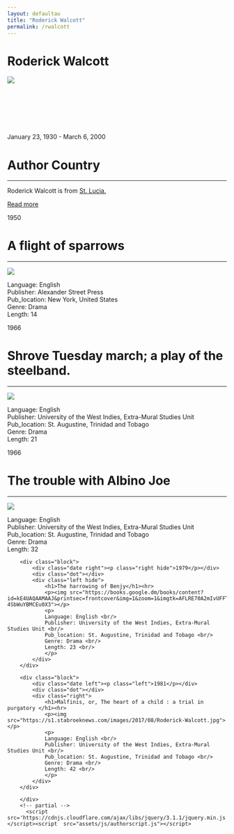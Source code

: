 ```yaml
---
layout: defaultau
title: "Roderick Walcott"
permalink: /rwalcott
---
```

<!-- partial:index.partial.html -->
<div class="content">
    <h1>Roderick Walcott</h1>
    <div class="quote">
        <div><img src="https://s1.stabroeknews.com/images/2017/08/Roderick-Walcott.jpg" class="logo"></div>
    </div>
    <div class="timeline">
        <div style="padding-bottom:100px;"></div>
        <div class="block">
            <div class="date right"><p class="right"> January 23, 1930 - March 6, 2000 </p></div>
            <div class="dot"></div>
            <div class="left first">
            <div class="author_country">
                <h1>Author Country</h1><hr>
            <div class="aclocation"> <p> Roderick Walcott is from <a href="http://localhost:4000/16"> St. Lucia.</a></p></div>
              <div class="acreadmore">  <a href="https://en.wikipedia.org/wiki/Roderick_Walcott" target="_blank">Read more</a></div>
            </div>
            </div>
        </div>
        <div class="block">
            <div class="date left"><p class="left">1950</p></div>
            <div class="dot"></div>
            <div class="right">
                <h1>A flight of sparrows </h1><hr>
                <p><img src="https://books.google.dm/books/content?id=pBFaAAAAMAAJ&printsec=frontcover&img=1&zoom=1&imgtk=AFLRE73xF-jx5lIhNHba9P5-8PyKlDXJ59aZhpy6D9Mxm7KBZRS0Bct63xXVyaU80xK4xjKaX_GU5NzXI7uD7GCnT6UFC7cwq8iV6vzqjbIdawnmZSEgaWf5VHbegeh2XII1Wpa6b_6N"></p>
                <p>
                Language: English <br/>
                Publisher:  Alexander Street Press <br/>
                Pub_location: New York, United States <br/>
                Genre: Drama <br/>
                Length: 14 <br/>
                </p>
            </div>
        </div>
        <div class="block">
            <div class="date right"><p class="right">1966</p></div>
            <div class="dot"></div>
            <div class="left">
                <h1>Shrove Tuesday march; a play of the steelband.</h1><hr>
                <p><img src="https://books.google.dm/books/content?id=bhFaAAAAMAAJ&printsec=frontcover&img=1&zoom=1&imgtk=AFLRE73idnW6DQu8ZLQu2pOwWlL9scswXYRTxN7WsZ0QeWPVi62UGNRYkltHyPpvw3D6_oo6FalYrrx3kU3sXFKyp9g8jAAhlemsHiMnuzj-1TzLMuFV3nS9tB1pmKZbwsYc2Na2hcGC"></p>
                <p>
                Language: English <br/>
                Publisher: University of the West Indies, Extra-Mural Studies Unit <br/>
                Pub_location: St. Augustine, Trinidad and Tobago <br/>
                Genre: Drama <br/>
                Length: 21 <br/>
                </p>
            </div>
        </div>
        <div class="block">
            <div class="date left"><p class="left hide">1966</p></div>
            <div class="dot"></div>
            <div class="right hide">
                <h1>The trouble with Albino Joe</h1><hr>
                <p><img src="https://books.google.dm/books/content?id=VhFaAAAAMAAJ&printsec=frontcover&img=1&zoom=1&imgtk=AFLRE70qHr3H5COzDUFkgKGseCaFgqtAFENp-EQ4_vVnvZKZFP6HOW3NOKrDqa1qaCMXVmghlzHHNUEtIyxDMEoV3uarZhLR7zxhpPF1rgfnSQlGQqJGNne85HvksJvbNtjJjqIv8bOO"></p>
                <p>
                Language: English <br/>
                Publisher: University of the West Indies, Extra-Mural Studies Unit <br/>
                Pub_location: St. Augustine, Trinidad and Tobago <br/>
                Genre: Drama <br/>
                Length: 32 <br/>
                </p>
            </div>
        </div>

        <div class="block">
            <div class="date right"><p class="right hide">1979</p></div>
            <div class="dot"></div>
            <div class="left hide">
                <h1>The harrowing of Benjy</h1><hr>
                <p><img src="https://books.google.dm/books/content?id=kE4UAQAAMAAJ&printsec=frontcover&img=1&zoom=1&imgtk=AFLRE70A2mIvUFFTCh1WOTEJBBBDRkJt1MAhn1EF9D62PrcJNCUxyYvsV24BdbvChUlPQ94i2w6yhiAIqqLCcdvSmh0jvRxc3Od2bgctR0tZvBEzZPNOQkxurOxDO-4SbWuYBMCEu0X3"></p>
                <p>
                Language: English <br/>
                Publisher: University of the West Indies, Extra-Mural Studies Unit <br/>
                Pub_location: St. Augustine, Trinidad and Tobago <br/>
                Genre: Drama <br/>
                Length: 23 <br/>
                </p>
            </div>
        </div>

        <div class="block">
            <div class="date left"><p class="left">1981</p></div>
            <div class="dot"></div>
            <div class="right">
                <h1>Malfinis, or, The heart of a child : a trial in purgatory </h1><hr>
                <p><img src="https://s1.stabroeknews.com/images/2017/08/Roderick-Walcott.jpg"></p>
                <p>
                Language: English <br/>
                Publisher: University of the West Indies, Extra-Mural Studies Unit <br/>
                Pub_location: St. Augustine, Trinidad and Tobago <br/>
                Genre: Drama <br/>
                Length: 42 <br/>
                </p>
            </div>
        </div>

        </div>
        <!-- partial -->
          <script src='https://cdnjs.cloudflare.com/ajax/libs/jquery/3.1.1/jquery.min.js'></script><script  src="assets/js/authorscript.js"></script>
